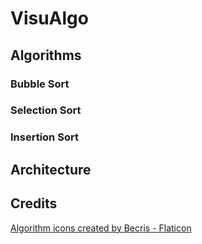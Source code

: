 # VisuAlgo

## Algorithms

### Bubble Sort

### Selection Sort

### Insertion Sort

## Architecture

## Credits

<a href="https://www.flaticon.com/free-icons/algorithm" title="algorithm icons">Algorithm icons created by Becris - Flaticon</a>
